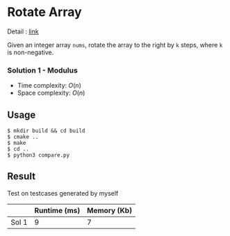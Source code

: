 # Rotate Array
Detail : [link](https://leetcode.com/problems/rotate-array/)

Given an integer array `nums`, rotate the array to the right by `k` steps, where `k` is non-negative.

### Solution 1 - Modulus
* Time complexity: $O(n)$
* Space complexity: $O(n)$

## Usage
```shell
$ mkdir build && cd build
$ cmake ..
$ make
$ cd ..
$ python3 compare.py
```

## Result
Test on testcases generated by myself

|       | Runtime (ms) | Memory (Kb) |
|-------|--------------|-------------|
| Sol 1 | 9            | 7           |